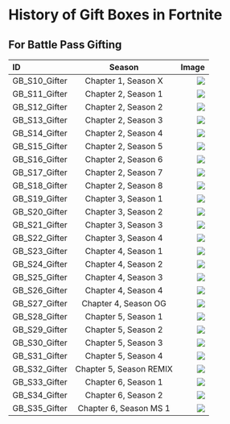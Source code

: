 # History of Gift Boxes in Fortnite

## For Battle Pass Gifting

| ID            | Season                  | Image                       |
| :------------ | :---------------------: | --------------------------: |
| GB_S10_Gifter | Chapter 1, Season X     | ![](images/bp/C1SX.png)     |
| GB_S11_Gifter | Chapter 2, Season 1     | ![](images/bp/C2S1.png)     |
| GB_S12_Gifter | Chapter 2, Season 2     | ![](images/bp/C2S2.png)     |
| GB_S13_Gifter | Chapter 2, Season 3     | ![](images/bp/C2S3.png)     |
| GB_S14_Gifter | Chapter 2, Season 4     | ![](images/bp/C2S4.png)     |
| GB_S15_Gifter | Chapter 2, Season 5     | ![](images/bp/C2S5.png)     |
| GB_S16_Gifter | Chapter 2, Season 6     | ![](images/bp/C2S6.png)     |
| GB_S17_Gifter | Chapter 2, Season 7     | ![](images/bp/C2S7.png)     |
| GB_S18_Gifter | Chapter 2, Season 8     | ![](images/bp/C2S8.png)     |
| GB_S19_Gifter | Chapter 3, Season 1     | ![](images/bp/C3S1.png)     |
| GB_S20_Gifter | Chapter 3, Season 2     | ![](images/bp/C3S2.png)     |
| GB_S21_Gifter | Chapter 3, Season 3     | ![](images/bp/C3S3.png)     |
| GB_S22_Gifter | Chapter 3, Season 4     | ![](images/bp/C3S4.png)     |
| GB_S23_Gifter | Chapter 4, Season 1     | ![](images/bp/C4S1.png)     |
| GB_S24_Gifter | Chapter 4, Season 2     | ![](images/bp/C4S2.png)     |
| GB_S25_Gifter | Chapter 4, Season 3     | ![](images/bp/C4S3.png)     |
| GB_S26_Gifter | Chapter 4, Season 4     | ![](images/bp/C4S4.png)     |
| GB_S27_Gifter | Chapter 4, Season OG    | ![](images/bp/C4SOG.png)    |
| GB_S28_Gifter | Chapter 5, Season 1     | ![](images/bp/C5S1.png)     |
| GB_S29_Gifter | Chapter 5, Season 2     | ![](images/bp/C5S2.png)     |
| GB_S30_Gifter | Chapter 5, Season 3     | ![](images/bp/C5S3.png)     |
| GB_S31_Gifter | Chapter 5, Season 4     | ![](images/bp/C5S4.png)     |
| GB_S32_Gifter | Chapter 5, Season REMIX | ![](images/bp/C5SREMIX.png) |
| GB_S33_Gifter | Chapter 6, Season 1     | ![](images/bp/C6S1.png)     |
| GB_S34_Gifter | Chapter 6, Season 2     | ![](images/bp/C6S2.png)     |
| GB_S35_Gifter | Chapter 6, Season MS 1  | ![](images/bp/C6SMS1.png)   |